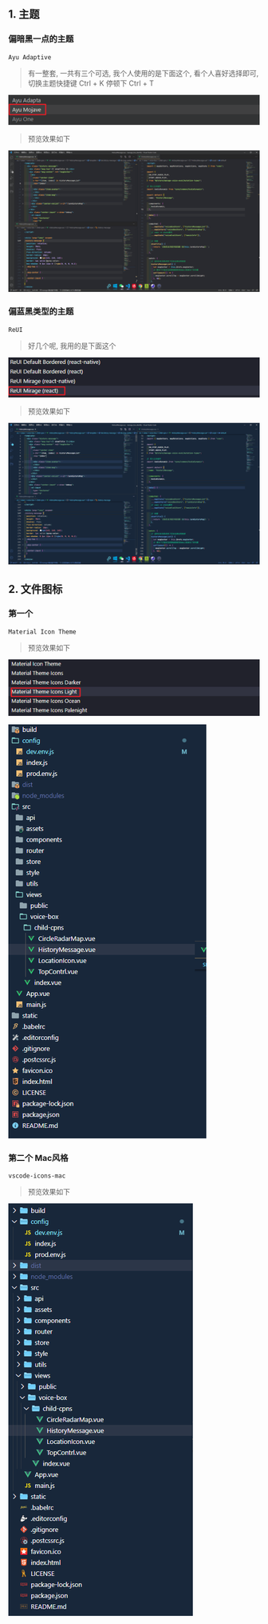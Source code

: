 ## 1. 主题

### 偏暗黑一点的主题 
```
Ayu Adaptive
```

> 有一整套, 一共有三个可选, 我个人使用的是下面这个, 看个人喜好选择即可, 切换主题快捷键 Ctrl + K 停顿下 Ctrl + T

![Ayu Mojave](./images/1.png)

> 预览效果如下

![Ayu Mojave](./images/2.png)


### 偏蓝黑类型的主题
```
ReUI
```

> 好几个呢, 我用的是下面这个

![ReUI](./images/3.png)

> 预览效果如下

![ReUI](./images/4.png)



## 2. 文件图标

### 第一个
```
Material Icon Theme
```

> 预览效果如下

![Material Icon Theme](./images/5.png)

![Material Icon Theme](./images/6.png)


### 第二个 Mac风格
```
vscode-icons-mac
```

> 预览效果如下

![Material Icon Theme](./images/7.png)
